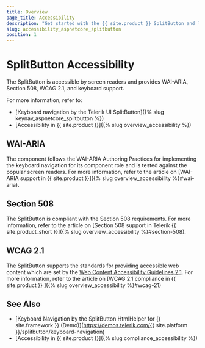 ```yaml
---
title: Overview
page_title: Accessibility
description: "Get started with the {{ site.product }} SplitButton and learn about its accessibility support for WAI-ARIA, Section 508, and WCAG 2.1."
slug: accessibility_aspnetcore_splitbutton
position: 1
---
```


# SplitButton Accessibility

The SplitButton is accessible by screen readers and provides WAI-ARIA, Section 508, WCAG 2.1, and keyboard support.

For more information, refer to:
* [Keyboard navigation by the Telerik UI SplitButton]({% slug keynav_aspnetcore_splitbutton %})
* [Accessibility in {{ site.product }}]({% slug overview_accessibility %})

## WAI-ARIA

The component follows the WAI-ARIA Authoring Practices for implementing the keyboard navigation for its component role and is tested against the popular screen readers. For more information, refer to the article on [WAI-ARIA support in {{ site.product }}]({% slug overview_accessibility %}#wai-aria).

## Section 508

The SplitButton is compliant with the Section 508 requirements. For more information, refer to the article on [Section 508 support in Telerik {{ site.product_short }}]({% slug overview_accessibility %}#section-508).

## WCAG 2.1

The SplitButton supports the standards for providing accessible web content which are set by the [Web Content Accessibility Guidelines 2.1](https://www.w3.org/TR/WCAG/). For more information, refer to the article on [WCAG 2.1 compliance in {{ site.product }} ]({% slug overview_accessibility %}#wcag-21)

## See Also

* [Keyboard Navigation by the SplitButton HtmlHelper for {{ site.framework }} (Demo)](https://demos.telerik.com/{{ site.platform }}/splitbutton/keyboard-navigation)
* [Accessibility in {{ site.product }}]({% slug compliance_accessibility %})
